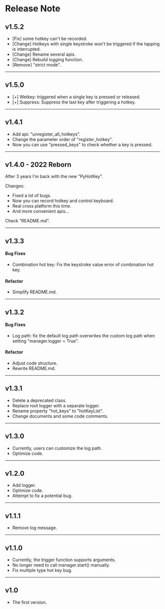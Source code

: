 # Release Note
## v1.5.2
- [Fix] some hotkey can't be recorded.
- [Change] Hotkeys with single keystroke won't be triggered if the tapping is interrupted.
- [Change] Rename several apis.
- [Change] Rebuild logging function.
- [Remove] "strict mode".
___
## v1.5.0
- [+] Wetkey: triggered when a single key is pressed or released.
- [+] Suppress: Suppress the last key after triggering a hotkey.
___
## v1.4.1
- Add api: "unregister_all_hotkeys".
- Change the parameter order of "register_hotkey".
- Now you can use "pressed_keys" to check whether a key is pressed.
___
## v1.4.0 - 2022 Reborn
After 3 years I'm back with the new "PyHotKey".

Changes:
- Fixed a lot of bugs.
- Now you can record hotkey and control keyboard.
- Real cross platform this time.
- And more convenient apis...

Check "README.md".
___
## v1.3.3
#### Bug Fixes
- Combination hot key: Fix the keystroke value error of combination hot key.
#### Refactor
- Simplify README.md.
___
## v1.3.2
#### Bug Fixes
- Log path: fix the default log path overwrites the custom log path when setting "manager.logger = True".
#### Refactor
- Adjust code structure.
- Rewrite README.md.
___
## v1.3.1
- Delete a deprecated class.
- Replace root logger with a separate logger.
- Rename property "hot_keys" to "hotKeyList".
- Change documents and some code comments.
___
## v1.3.0
- Currently, users can customize the log path.
- Optimize code.
___
## v1.2.0
- Add logger.
- Optimize code.
- Attempt to fix a potential bug.
___
## v1.1.1
- Remove log message.
___
## v1.1.0
- Currently, the trigger function supports arguments.
- No longer need to call manager.start() manually.
- Fix multiple type hot key bug.
___
## v1.0
- The first version.